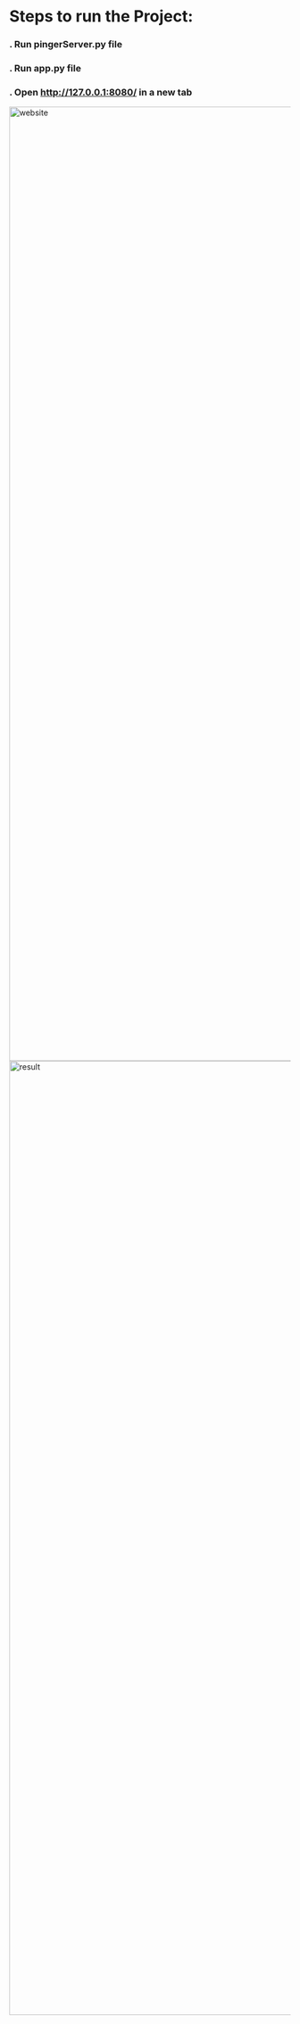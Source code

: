 # Steps to run the Project:
### . Run pingerServer.py file
### . Run app.py file
### . Open http://127.0.0.1:8080/ in a new tab
<img width="1710" alt="website" src="https://github.com/KAboelnaga/Pinger-PortScanner/assets/79963866/c2101cea-fc96-451a-9d97-41a516a38c79">

<img width="1710" alt="result" src="https://github.com/KAboelnaga/Pinger-PortScanner/assets/79963866/20b9c9c9-2276-4b95-91a8-923954498571">
